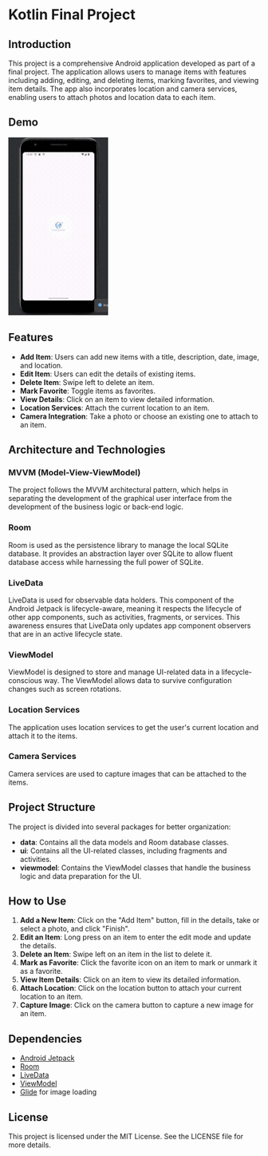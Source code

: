 # Kotlin Final Project

## Introduction

This project is a comprehensive Android application developed as part of a final project. The application allows users to manage items with features including adding, editing, and deleting items, marking favorites, and viewing item details. The app also incorporates location and camera services, enabling users to attach photos and location data to each item.

## Demo

<img src="screen-recorder.gif" width="200" alt="Demo">

## Features

- **Add Item**: Users can add new items with a title, description, date, image, and location.
- **Edit Item**: Users can edit the details of existing items.
- **Delete Item**: Swipe left to delete an item.
- **Mark Favorite**: Toggle items as favorites.
- **View Details**: Click on an item to view detailed information.
- **Location Services**: Attach the current location to an item.
- **Camera Integration**: Take a photo or choose an existing one to attach to an item.

## Architecture and Technologies

### MVVM (Model-View-ViewModel)

The project follows the MVVM architectural pattern, which helps in separating the development of the graphical user interface from the development of the business logic or back-end logic.

### Room

Room is used as the persistence library to manage the local SQLite database. It provides an abstraction layer over SQLite to allow fluent database access while harnessing the full power of SQLite.

### LiveData

LiveData is used for observable data holders. This component of the Android Jetpack is lifecycle-aware, meaning it respects the lifecycle of other app components, such as activities, fragments, or services. This awareness ensures that LiveData only updates app component observers that are in an active lifecycle state.

### ViewModel

ViewModel is designed to store and manage UI-related data in a lifecycle-conscious way. The ViewModel allows data to survive configuration changes such as screen rotations.

### Location Services

The application uses location services to get the user's current location and attach it to the items.

### Camera Services

Camera services are used to capture images that can be attached to the items.

## Project Structure

The project is divided into several packages for better organization:

- **data**: Contains all the data models and Room database classes.
- **ui**: Contains all the UI-related classes, including fragments and activities.
- **viewmodel**: Contains the ViewModel classes that handle the business logic and data preparation for the UI.

## How to Use

1. **Add a New Item**: Click on the "Add Item" button, fill in the details, take or select a photo, and click "Finish".
2. **Edit an Item**: Long press on an item to enter the edit mode and update the details.
3. **Delete an Item**: Swipe left on an item in the list to delete it.
4. **Mark as Favorite**: Click the favorite icon on an item to mark or unmark it as a favorite.
5. **View Item Details**: Click on an item to view its detailed information.
6. **Attach Location**: Click on the location button to attach your current location to an item.
7. **Capture Image**: Click on the camera button to capture a new image for an item.

## Dependencies

- [Android Jetpack](https://developer.android.com/jetpack)
- [Room](https://developer.android.com/jetpack/androidx/releases/room)
- [LiveData](https://developer.android.com/topic/libraries/architecture/livedata)
- [ViewModel](https://developer.android.com/topic/libraries/architecture/viewmodel)
- [Glide](https://github.com/bumptech/glide) for image loading

## License

This project is licensed under the MIT License. See the LICENSE file for more details.
